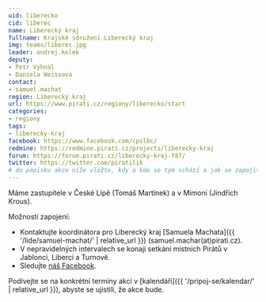 ```yaml
---
uid: liberecko
cid: liberec
name: Liberecký kraj
fullname: Krajské sdružení Liberecký kraj
img: teams/liberec.jpg
leader: ondrej.kolek
deputy:
- Petr Vyhnal
- Daniela Weissová
contact:
- samuel.machat
region: Liberecký kraj
url: https://www.pirati.cz/regiony/liberecko/start
categories:
- regiony
tags:
- liberecky-kraj
facebook: https://www.facebook.com/cpslbc/
redmine: https://redmine.pirati.cz/projects/liberecky-kraj
forum: https://forum.pirati.cz/liberecky-kraj-f87/
twitter: https://twitter.com/piratilik
# do popisku akce níže vložte, kdy a kde se tým schází a jak se zapojit
---
```


Máme zastupitele v České Lípě (Tomáš Martínek) a v Mimoni (Jindřich Krous).

Možnosti zapojení:

* Kontaktujte koordinátora pro Liberecký kraj [Samuela Machata]({{ '/lide/samuel-machat/' | relative_url }}) (samuel.machar(at)pirati.cz). 
* V nepravidelných intervalech se konají setkání místních Pirátů v Jablonci, Liberci a Turnově. 
* Sledujte [náš Facebook](https://www.facebook.com/pg/cpslbc/events/).

Podívejte se na konkrétní termíny akcí v [kalendáři]({{ '/pripoj-se/kalendar/' | relative_url }}), abyste se ujistili, že akce bude.
